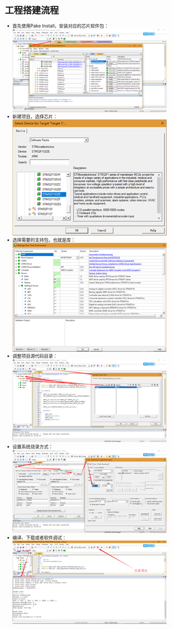 # 工程搭建流程

* 首先使用Pake Install，安装对应的芯片软件包：
  ![../img/Pack_Installer.png](../img/Pack_Installer.png)
* 新建项目，选择芯片：
  ![../img/Chip_Select.png](../img/Chip_Select.png)
* 选择需要的支持包，也就是库：
  ![../img/Lib_Select.png](../img/Lib_Select.png)
* 调整项目源代码目录：
  ![../img/Project_Directorys.png](../img/Project_Directorys.png)
* 设置系统烧录方式：
  ![../img/Jlink_SW_Download.png](../img/Jlink_SW_Download.png)
* 编译、下载或者软件调试：
  ![../img/compiler_download_simulate.png](../img/compiler_download_simulate.png)

